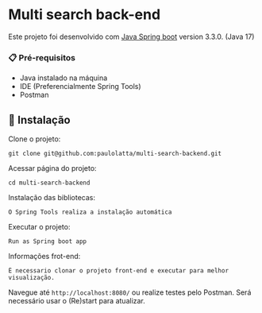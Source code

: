 # Multi search back-end

Este projeto foi desenvolvido com   [Java Spring boot](https://start.spring.io/) version 3.3.0. (Java 17)

### 📋 Pré-requisitos

* Java instalado na máquina
* IDE (Preferencialmente Spring Tools)
* Postman

## 🔧 Instalação

Clone o projeto:

```
git clone git@github.com:paulolatta/multi-search-backend.git
```

Acessar página do projeto:
```
cd multi-search-backend
```

Instalação das bibliotecas:

```
O Spring Tools realiza a instalação automática
```

Executar o projeto:

```
Run as Spring boot app
```

Informações frot-end:

```
É necessario clonar o projeto front-end e executar para melhor visualização.
```

Navegue até `http://localhost:8080/` ou realize testes pelo Postman. Será necessário usar o (Re)start para atualizar.
